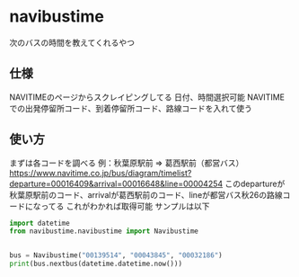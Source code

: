 # navibustime
次のバスの時間を教えてくれるやつ

## 仕様
NAVITIMEのページからスクレイピングしてる
日付、時間選択可能
NAVITIMEでの出発停留所コード、到着停留所コード、路線コードを入れて使う

## 使い方
まずは各コードを調べる
例：秋葉原駅前 ⇒ 葛西駅前（都営バス）
https://www.navitime.co.jp/bus/diagram/timelist?departure=00016409&arrival=00016648&line=00004254
このdepartureが秋葉原駅前のコード、arrivalが葛西駅前のコード、lineが都営バス秋26の路線コードになってる
これがわかれば取得可能
サンプルは以下
```python
import datetime
from navibustime.navibustime import Navibustime


bus = Navibustime("00139514", "00043845", "00032186")
print(bus.nextbus(datetime.datetime.now()))

```
